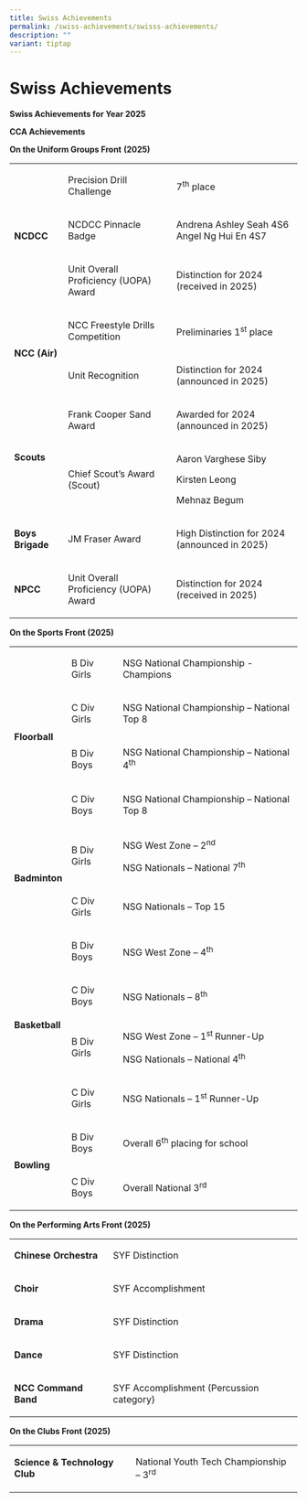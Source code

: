 ```yaml
---
title: Swiss Achievements
permalink: /swiss-achievements/swisss-achievements/
description: ""
variant: tiptap
---
```

<h1><strong>Swiss Achievements</strong></h1>
<p><strong>Swiss Achievements for Year 2025</strong>
</p>
<p><strong>CCA Achievements</strong>
</p>
<p><strong>On the Uniform Groups Front</strong>&nbsp;<strong>(2025)</strong>
</p>
<table style="minWidth: 75px">
<colgroup>
<col>
<col>
<col>
</colgroup>
<tbody>
<tr>
<td rowspan="3" colspan="1">
<p><strong>NCDCC</strong>
</p>
</td>
<td rowspan="1" colspan="1">
<p>Precision Drill Challenge</p>
</td>
<td rowspan="1" colspan="1">
<p>7<sup>th</sup> place</p>
</td>
</tr>
<tr>
<td rowspan="1" colspan="1">
<p>NCDCC Pinnacle Badge</p>
</td>
<td rowspan="1" colspan="1">
<p>Andrena Ashley Seah 4S6
<br>Angel Ng Hui En 4S7</p>
</td>
</tr>
<tr>
<td rowspan="1" colspan="1">
<p>Unit Overall Proficiency (UOPA) Award</p>
</td>
<td rowspan="1" colspan="1">
<p>Distinction for 2024
<br>(received in 2025)</p>
</td>
</tr>
<tr>
<td rowspan="2" colspan="1">
<p><strong>NCC (Air)</strong>
</p>
</td>
<td rowspan="1" colspan="1">
<p>NCC Freestyle Drills Competition</p>
</td>
<td rowspan="1" colspan="1">
<p>Preliminaries 1<sup>st</sup> place</p>
</td>
</tr>
<tr>
<td rowspan="1" colspan="1">
<p>Unit Recognition</p>
</td>
<td rowspan="1" colspan="1">
<p>Distinction for 2024
<br>(announced in 2025)</p>
</td>
</tr>
<tr>
<td rowspan="2" colspan="1">
<p><strong>Scouts</strong>
</p>
</td>
<td rowspan="1" colspan="1">
<p>Frank Cooper Sand Award</p>
</td>
<td rowspan="1" colspan="1">
<p>Awarded for 2024
<br>(announced in 2025)</p>
</td>
</tr>
<tr>
<td rowspan="1" colspan="1">
<p>Chief Scout’s Award (Scout)</p>
</td>
<td rowspan="1" colspan="1">
<p>Aaron Varghese Siby</p>
<p>Kirsten Leong</p>
<p>Mehnaz Begum</p>
</td>
</tr>
<tr>
<td rowspan="1" colspan="1">
<p><strong>Boys Brigade</strong>
</p>
</td>
<td rowspan="1" colspan="1">
<p>JM Fraser Award</p>
</td>
<td rowspan="1" colspan="1">
<p>High Distinction for 2024 (announced in 2025)</p>
</td>
</tr>
<tr>
<td rowspan="1" colspan="1">
<p><strong>NPCC</strong>
</p>
</td>
<td rowspan="1" colspan="1">
<p>Unit Overall Proficiency (UOPA) Award</p>
</td>
<td rowspan="1" colspan="1">
<p>Distinction for 2024
<br>(received in 2025)</p>
</td>
</tr>
</tbody>
</table>
<p><strong>On the Sports Front (2025)</strong>
</p>
<table style="minWidth: 75px">
<colgroup>
<col>
<col>
<col>
</colgroup>
<tbody>
<tr>
<td rowspan="4" colspan="1">
<p><strong>Floorball</strong>
</p>
</td>
<td rowspan="1" colspan="1">
<p>B Div Girls</p>
</td>
<td rowspan="1" colspan="1">
<p>NSG National Championship - Champions</p>
</td>
</tr>
<tr>
<td rowspan="1" colspan="1">
<p>C Div Girls</p>
</td>
<td rowspan="1" colspan="1">
<p>NSG National Championship – National Top 8</p>
</td>
</tr>
<tr>
<td rowspan="1" colspan="1">
<p>B Div Boys</p>
</td>
<td rowspan="1" colspan="1">
<p>NSG National Championship – National 4<sup>th</sup> &nbsp;&nbsp;</p>
</td>
</tr>
<tr>
<td rowspan="1" colspan="1">
<p>C Div Boys</p>
</td>
<td rowspan="1" colspan="1">
<p>NSG National Championship – National Top 8</p>
</td>
</tr>
<tr>
<td rowspan="2" colspan="1">
<p><strong>Badminton</strong>
</p>
</td>
<td rowspan="1" colspan="1">
<p>B Div Girls</p>
</td>
<td rowspan="1" colspan="1">
<p>NSG West Zone – 2<sup>nd</sup> &nbsp;&nbsp;</p>
<p>NSG Nationals – National 7<sup>th</sup>
</p>
</td>
</tr>
<tr>
<td rowspan="1" colspan="1">
<p>C Div Girls</p>
</td>
<td rowspan="1" colspan="1">
<p>NSG Nationals – Top 15</p>
</td>
</tr>
<tr>
<td rowspan="4" colspan="1">
<p><strong>Basketball</strong>
</p>
</td>
<td rowspan="1" colspan="1">
<p>B Div Boys</p>
</td>
<td rowspan="1" colspan="1">
<p>NSG West Zone – 4<sup>th</sup>
</p>
</td>
</tr>
<tr>
<td rowspan="1" colspan="1">
<p>C Div Boys</p>
</td>
<td rowspan="1" colspan="1">
<p>NSG Nationals – 8<sup>th</sup>
</p>
</td>
</tr>
<tr>
<td rowspan="1" colspan="1">
<p>B Div Girls</p>
</td>
<td rowspan="1" colspan="1">
<p>NSG West Zone – 1<sup>st </sup>Runner-Up</p>
<p>NSG Nationals – National 4<sup>th</sup> &nbsp;</p>
</td>
</tr>
<tr>
<td rowspan="1" colspan="1">
<p>C Div Girls</p>
</td>
<td rowspan="1" colspan="1">
<p>NSG Nationals – 1<sup>st</sup> Runner-Up</p>
</td>
</tr>
<tr>
<td rowspan="2" colspan="1">
<p><strong>Bowling</strong>
</p>
</td>
<td rowspan="1" colspan="1">
<p>B Div Boys</p>
</td>
<td rowspan="1" colspan="1">
<p>Overall 6<sup>th</sup> placing for school</p>
</td>
</tr>
<tr>
<td rowspan="1" colspan="1">
<p>C Div Boys</p>
</td>
<td rowspan="1" colspan="1">
<p>Overall National 3<sup>rd</sup>
</p>
</td>
</tr>
</tbody>
</table>
<p><strong>On the Performing Arts Front (2025)</strong>
</p>
<table style="minWidth: 50px">
<colgroup>
<col>
<col>
</colgroup>
<tbody>
<tr>
<td rowspan="1" colspan="1">
<p><strong>Chinese Orchestra</strong>
</p>
</td>
<td rowspan="1" colspan="1">
<p>SYF Distinction</p>
</td>
</tr>
<tr>
<td rowspan="1" colspan="1">
<p><strong>Choir</strong>
</p>
</td>
<td rowspan="1" colspan="1">
<p>SYF Accomplishment</p>
</td>
</tr>
<tr>
<td rowspan="1" colspan="1">
<p><strong>Drama</strong>
</p>
</td>
<td rowspan="1" colspan="1">
<p>SYF Distinction</p>
</td>
</tr>
<tr>
<td rowspan="1" colspan="1">
<p><strong>Dance</strong>
</p>
</td>
<td rowspan="1" colspan="1">
<p>SYF Distinction</p>
</td>
</tr>
<tr>
<td rowspan="1" colspan="1">
<p><strong>NCC Command Band</strong>
</p>
</td>
<td rowspan="1" colspan="1">
<p>SYF Accomplishment (Percussion category)</p>
</td>
</tr>
</tbody>
</table>
<p><strong>On the Clubs Front (2025)</strong>
</p>
<table style="minWidth: 50px">
<colgroup>
<col>
<col>
</colgroup>
<tbody>
<tr>
<td rowspan="1" colspan="1">
<p><strong>Science &amp; Technology Club</strong>
</p>
</td>
<td rowspan="1" colspan="1">
<p>National Youth Tech Championship – 3<sup>rd</sup>
</p>
</td>
</tr>
</tbody>
</table>
<p></p>
<p><strong>&nbsp;</strong>
</p>